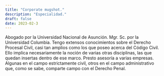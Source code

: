 ```yaml
---
title: "Corporate mugshot."
description: "Especialidad."
draft: false
date: 2023-02-3
---
```


Abogado por la Universidad Nacional de Asunción. Mgr. Sc. por la Universidad Columbia. Tengo extensos conocimientos sobre el Derecho Procesal Civil, casi tan amplios como los que poseo acerca del Código Civil. Ello implica necesariamente la noción de varias otras disciplinas, las que quedan insertas dentro de ese marco. Presto asesoría a varias empresas. Algunas en el campo estrictamente civil, otros en el campo administrativo que, como se sabe, comparte campo con el Derecho Penal.
